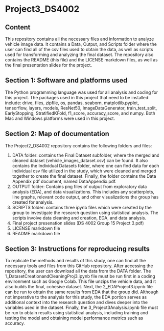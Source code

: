 # Project3_DS4002

## Content ##
This repository contains all the necessary files and information to analyze vehicle image data. It contains a Data, Output, and Scripts folder where the user can find all of the csv files used to obtain the data, as well as scripts used for transforming and analyzing the final dataset. The repository also contains the README (this file) and the LICENSE markdown files, as well as the final presentation slides for the project. 

## Section 1: Software and platforms used 
The Python programming language was used for all analysis and coding for this project. The packages used in this project that need to be installed include: drive, files, zipfile, os, pandas, seaborn, matplotlib.pyplot, tensorflow, layers, models, ResNet50, ImageDataGenerator, train_test_split, EarlyStopping, StratifiedKFold, f1_score, accuracy_score, and numpy. Both Mac and Windows platforms were used in this project.

## Section 2: Map of documentation 
The Project2_DS4002 repository contains the following folders and files:
1. DATA folder: contains the Final Dataset subfolder, where the merged and cleaned dataset (vehicle_images_dataset.csv) can be found. It also contains the Individual Datasets folder, where one can find data for each individual csv file utilized in the study, which were cleaned and merged together to create the final dataset. Finally, the folder contains the Data Appendix pdf document, named DataAppendix.pdf.
2. OUTPUT folder: Contains png files of output from exploratory data analysis (EDA), and data visualizations. This includes any scatterplots, line graphs, relevant code output, and other visualizations the group has created for analysis.
3. SCRIPTS folder: contains three ipynb files which were created by the group to investigate the research question using statistical analysis. The scripts involve data cleaning and creation, EDA, and data analysis.
4. Final project presenation slides (DS 4002 Group 15 Project 3.pdf)
5. LICENSE markdown file
6. README markdown file

## Section 3: Instructions for reproducing results 
To replicate the methods and results of this study, one can find all the necessary tools and files from this GitHub repository. After accessing the repository, the user can download all the data from the DATA folder. The 1_DatasetCreationandCleaningProj3.ipynb file must be run first in a coding environment such as Google Colab. This file unzips the vehicle data, and it also builds the final, cohesive dataset. Next, the 2_EDAProject3.ipynb file can be run to obtain the same results from EDA that the group did. Although not imperative to the analysis for this study, the EDA portion serves as additional context into the research question and dives deeper into the variables used in the dataset. Finally, the 3_Project3Analysis.ipynb file must be run to obtain results using statistical analysis, including training and testing the model and obtaining model performance metrics such as accuracy.

